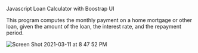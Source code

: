 Javascript Loan Calculator with Boostrap UI

This program computes the monthly payment on a home mortgage or other loan, given the amount of the loan, the interest rate, and the repayment period. 

![Screen Shot 2021-03-11 at 8 47 52 PM](https://user-images.githubusercontent.com/23201454/110879550-2e230e80-82ab-11eb-9ce7-eaaaef881dbe.png)
